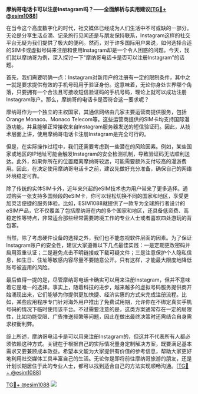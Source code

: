 **摩纳哥电话卡可以注册Instagram吗？——全面解析与实用建议[[TG💪+ @esim1088](https://t.me/s/esim1088)]**

在当今这个高度数字化的时代，社交媒体已经成为人们生活中不可或缺的一部分。无论是分享生活点滴、记录旅行见闻还是与朋友保持联系，Instagram这样的社交平台无疑为我们提供了极大的便利。然而，对于许多国际用户来说，如何选择合适的SIM卡或虚拟号码来注册和使用Instagram却是一个令人困惑的问题。今天，我们就以摩纳哥为例，深入探讨一下“摩纳哥电话卡是否可以注册Instagram”的话题。

首先，我们需要明确一点：Instagram对新用户的注册有一定的限制条件，其中之一就是要求提供有效的手机号码用于验证身份。这意味着，无论你身处世界哪个角落，只要拥有一个合法且可接收短信验证码的手机号码，理论上就可以成功注册Instagram账户。那么，摩纳哥的电话卡是否符合这一要求呢？

摩纳哥作为一个独立的主权国家，其通信网络由几家主要运营商提供服务，包括Orange Monaco、Monaco Telecom等。这些运营商提供的SIM卡均支持国际漫游功能，并且能够正常接收来自Instagram服务器发送的短信验证码。因此，从技术层面上讲，使用摩纳哥电话卡注册Instagram是完全可行的。

但是，在实际操作过程中，我们还需要考虑到一些潜在的风险因素。例如，某些国家或地区的IP地址可能会触发Instagram的安全检测机制，导致验证码无法顺利送达。此外，如果你所在的位置距离摩纳哥较远，可能需要额外支付较高的漫游费用。因此，在决定使用摩纳哥电话卡之前，建议先做好充分准备，确保自己的网络环境稳定可靠。

除了传统的实体SIM卡外，近年来兴起的eSIM技术也为用户带来了更多选择。通过购买一张支持多国频段的eSIM卡，你可以轻松切换不同的国家和地区，享受更加灵活便捷的服务体验。比如，ESIM1088就提供了一款专为全球旅行者设计的eSIM产品，它不仅覆盖了包括摩纳哥在内的多个国家和地区，还具备低资费、高稳定性等特点，非常适合那些经常需要跨境工作的专业人士或者喜欢四处游玩的背包客。

当然，除了考虑硬件设备的选择之外，我们也不能忽视软件层面的因素。为了保证Instagram账户的安全性，建议大家遵循以下几点最佳实践：一是定期更改密码并启用双重认证；二是避免点击不明链接或下载可疑文件；三是注意保护个人隐私信息，如生日、住址等敏感内容尽量不要随意公开。只有这样，才能最大限度地降低账号被盗用的风险。

最后值得一提的是，尽管摩纳哥电话卡确实可以用来注册Instagram，但并不意味着它是唯一的选择。事实上，随着科技的进步，越来越多的虚拟号码服务提供商开始涌现出来，它们能够为你提供更加快捷、经济实惠的方式来完成注册流程。比如，某些应用程序专门针对海外用户推出了免费试用期，允许你在不绑定真实手机号码的情况下临时使用该平台。不过需要注意的是，这类方案通常存在一定的局限性，比如功能受限、广告推送频繁等问题，因此在做出最终决策时还需结合自身需求权衡利弊。

综上所述，摩纳哥电话卡是可以用来注册Instagram的，但这并不代表所有人都必须依赖这种方式。关键在于根据自己的实际情况量身定制解决方案，既要满足基本需求又要兼顾成本效益。希望本文能为大家提供有价值的参考信息，帮助大家更好地利用社交媒体工具丰富自己的生活。无论你是即将前往摩纳哥旅游的朋友，还是计划长期居住于此的专业人士，都可以找到适合自己的方法实现顺畅沟通。[[TG💪+ @esim1088](https://t.me/s/esim1088)]

[TG💪+ @esim1088](https://t.me/s/esim1088) ![](https://i.postimg.cc/4NQfJmqS/Snipaste-2025-05-13-00-14-12.png)